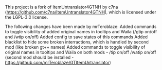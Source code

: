 This project is a fork of ItemUntranslator4GTNH by c7na (https://github.com/c7na/ItemUntranslator4GTNH), which is licensed under the LGPL-3.0 license.

The following changes have been made by mrTeroblaze:
Added commands to toggle visibility of added original names in tooltips and Waila (/gtip on/off and /wtip on/off)
Added config to save states of this commands
Added blacklist to hide some broken interractions, which is handled by second mod (like broken gt++ names)
Added commands to toggle visibility of original names in tooltips and Waila on both mods - /tip on/off /watip on/off (second mod should be installed - https://github.com/mrTeroblaze/GTItemUntranslator)

